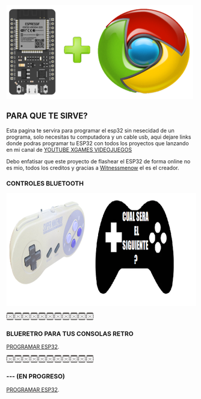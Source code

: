 <img src="imagenes/ESP32+c.png"
height="250">



## PARA QUE TE SIRVE?

Esta pagina te servira para programar el esp32 sin nesecidad de un programa, solo necesitas tu computadora y un cable usb, aqui dejare links donde podras programar tu ESP32 con todos los proyectos que lanzando en mi canal de [YOUTUBE XGAMES VIDEOJUEGOS](https://www.youtube.com/channel/UCusIoB_4vKBwBtdc81PolUw)

Debo enfatisar que este proyecto de flashear el ESP32 de forma online no es mio, todos los creditos y gracias a [Witnessmenow](https://github.com/witnessmenow/ESP-Web-Tools-Tutorial) el es el creador.


### CONTROLES BLUETOOTH

<img src="imagenes/LOGO CONTROLES.png"
height="300">

<img src="imagenes/dividir.jpg"
height="20">

### BLUERETRO PARA TUS CONSOLAS RETRO

[PROGRAMAR ESP32](blueretro.md).


<img src="imagenes/dividir.jpg"
height="20">

### --- (EN PROGRESO)

[PROGRAMAR ESP32](cartnes.md).


